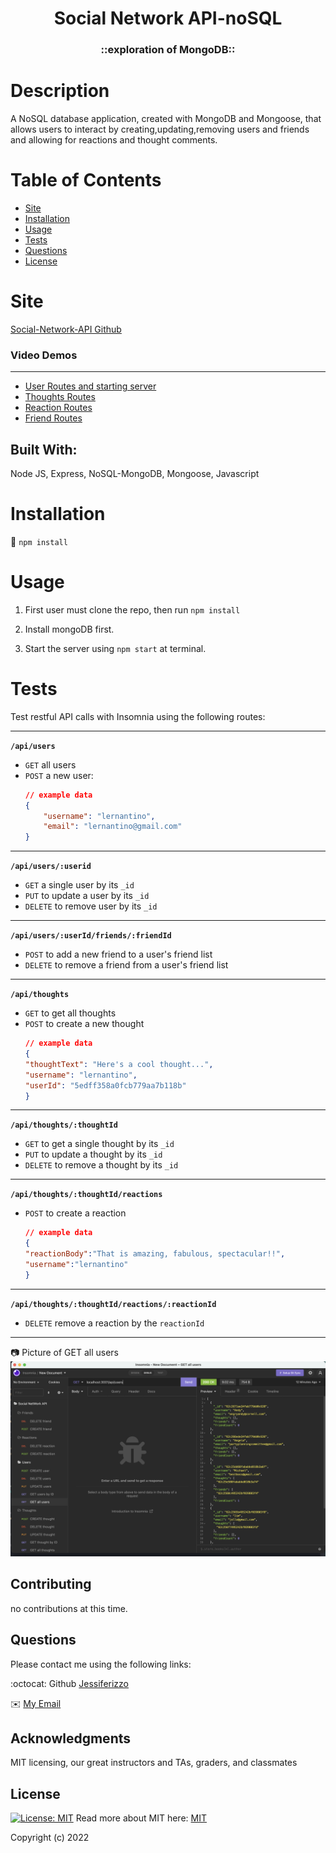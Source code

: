 <h1 align="center"> Social Network API-noSQL </h1>  
  
<h3 align="center">::exploration of MongoDB:: </h3>

  # Description
  A NoSQL database application, created with MongoDB and Mongoose, that allows users to interact by creating,updating,removing users and friends and allowing for reactions and thought comments.

  # Table of Contents
  * [Site](#site)
  * [Installation](#installation)
  * [Usage](#usage)
  * [Tests](#tests)
  * [Questions](#questions)
  * [License](#license)
  
  # Site 
  [Social-Network-API Github](https://github.com/Jessiferizzo/noSQL-social-network-API.git)
  
  ### Video Demos
  ---

  * [User Routes and starting server](https://drive.google.com/file/d/1KBSV5fAGo9aCmSA5q8Xk0Td2alc_nek7/view)
  * [Thoughts Routes](https://drive.google.com/file/d/1jAti_YoNEauRkV2cvAww67EE8Qauzplm/view)
  * [Reaction Routes](https://drive.google.com/file/d/1B7zdynN8cHAh9rzakuI3i_bVYe1z0sWC/view)
  * [Friend Routes](https://drive.google.com/file/d/1kgAuY36zjlgHsYK4yniwrBi3q9U3mhZB/view)



  ## Built With:
  Node JS, Express, NoSQL-MongoDB, Mongoose, Javascript
  
  # Installation
  💾 
  `npm install`
  
  # Usage
  1. First user must clone the repo, then run `npm install`

  2. Install mongoDB first. 
  
  3. Start the server using `npm start` at terminal.

# Tests
Test restful API calls with Insomnia using the following routes:

---
**`/api/users`**
* `GET` all users
* `POST` a new user:
    ```json
    // example data
    {
        "username": "lernantino",
        "email": "lernantino@gmail.com"
    }
    ```
---
**`/api/users/:userid`**
* `GET` a single user by its `_id` 
* `PUT` to update a user by its `_id`
* `DELETE` to remove user by its `_id`
---
**`/api/users/:userId/friends/:friendId`**
* `POST` to add a new friend to a user's friend list
* `DELETE` to remove a friend from a user's friend list
---
**`/api/thoughts`** 
* `GET` to get all thoughts
* `POST` to create a new thought
    ```json
    // example data
    {
    "thoughtText": "Here's a cool thought...",
    "username": "lernantino",
    "userId": "5edff358a0fcb779aa7b118b"
    }
    ```
---
**`/api/thoughts/:thoughtId`**
* `GET` to get a single thought by its `_id`
* `PUT` to update a thought by its `_id`
* `DELETE` to remove a thought by its `_id`
---

**`/api/thoughts/:thoughtId/reactions`**

* `POST` to create a reaction 
    ```json
    // example data
    {
    "reactionBody":"That is amazing, fabulous, spectacular!!",
    "username":"lernantino"
    }
    ```
---
**`/api/thoughts/:thoughtId/reactions/:reactionId`**
* `DELETE` remove a reaction by the `reactionId` 
---
📷 
Picture of GET all users ![picture of app](./public/assets/images/Screen%20Shot%202022-07-03%20at%2011.20.49%20PM.png)

  ## Contributing
   no contributions at this time.
  
  ## Questions
  Please contact me using the following links:

  :octocat: Github [Jessiferizzo](https://github.com/jessiferizzo) 

  ✉️ [My Email](mailto:jsisavath2@gmail.com)

  ## Acknowledgments
 MIT licensing, our great instructors and TAs, graders, and classmates

  ## License
  [![License: MIT](https://img.shields.io/badge/License-MIT-green.svg)](https://opensource.org/licenses/MIT)
  Read more about MIT here:
  [MIT](https://opensource.org/licenses/MIT)

  Copyright (c) 2022 